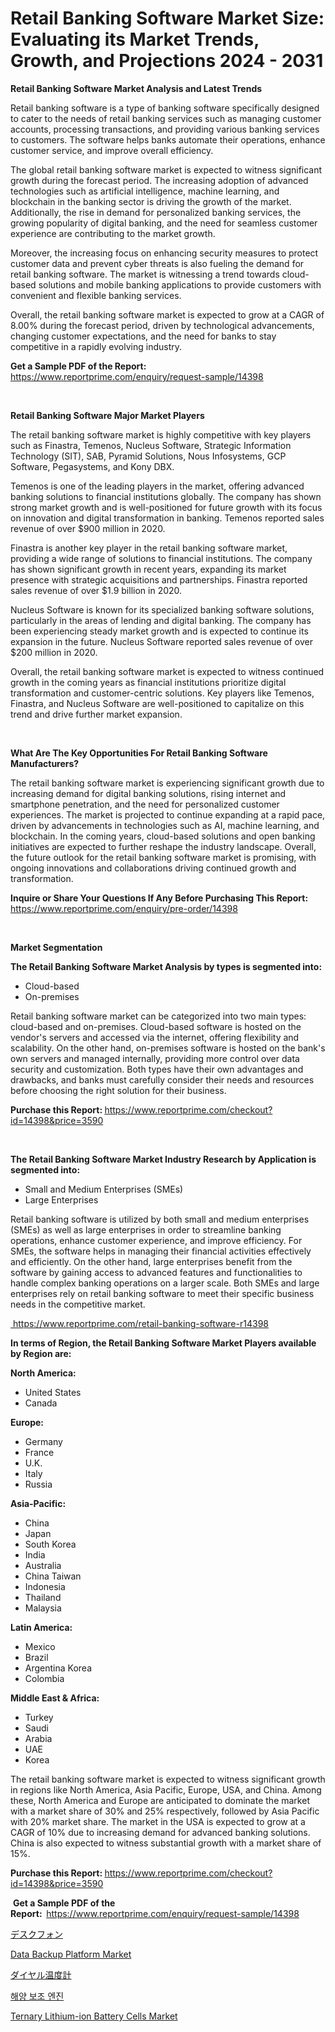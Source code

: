 <p><h1>Retail Banking Software Market Size: Evaluating its Market Trends, Growth, and Projections 2024 - 2031</h1></p><p><strong>Retail Banking Software Market Analysis and Latest Trends</strong></p>
<p><p>Retail banking software is a type of banking software specifically designed to cater to the needs of retail banking services such as managing customer accounts, processing transactions, and providing various banking services to customers. The software helps banks automate their operations, enhance customer service, and improve overall efficiency.</p><p>The global retail banking software market is expected to witness significant growth during the forecast period. The increasing adoption of advanced technologies such as artificial intelligence, machine learning, and blockchain in the banking sector is driving the growth of the market. Additionally, the rise in demand for personalized banking services, the growing popularity of digital banking, and the need for seamless customer experience are contributing to the market growth.</p><p>Moreover, the increasing focus on enhancing security measures to protect customer data and prevent cyber threats is also fueling the demand for retail banking software. The market is witnessing a trend towards cloud-based solutions and mobile banking applications to provide customers with convenient and flexible banking services.</p><p>Overall, the retail banking software market is expected to grow at a CAGR of 8.00% during the forecast period, driven by technological advancements, changing customer expectations, and the need for banks to stay competitive in a rapidly evolving industry.</p></p>
<p><strong>Get a Sample PDF of the Report:&nbsp;</strong> <a href="https://www.reportprime.com/enquiry/request-sample/14398">https://www.reportprime.com/enquiry/request-sample/14398</a></p>
<p>&nbsp;</p>
<p><strong>Retail Banking Software Major Market Players</strong></p>
<p><p>The retail banking software market is highly competitive with key players such as Finastra, Temenos, Nucleus Software, Strategic Information Technology (SIT), SAB, Pyramid Solutions, Nous Infosystems, GCP Software, Pegasystems, and Kony DBX. </p><p>Temenos is one of the leading players in the market, offering advanced banking solutions to financial institutions globally. The company has shown strong market growth and is well-positioned for future growth with its focus on innovation and digital transformation in banking. Temenos reported sales revenue of over $900 million in 2020. </p><p>Finastra is another key player in the retail banking software market, providing a wide range of solutions to financial institutions. The company has shown significant growth in recent years, expanding its market presence with strategic acquisitions and partnerships. Finastra reported sales revenue of over $1.9 billion in 2020. </p><p>Nucleus Software is known for its specialized banking software solutions, particularly in the areas of lending and digital banking. The company has been experiencing steady market growth and is expected to continue its expansion in the future. Nucleus Software reported sales revenue of over $200 million in 2020. </p><p>Overall, the retail banking software market is expected to witness continued growth in the coming years as financial institutions prioritize digital transformation and customer-centric solutions. Key players like Temenos, Finastra, and Nucleus Software are well-positioned to capitalize on this trend and drive further market expansion.</p></p>
<p>&nbsp;</p>
<p><strong>What Are The Key Opportunities For Retail Banking Software Manufacturers?</strong></p>
<p><p>The retail banking software market is experiencing significant growth due to increasing demand for digital banking solutions, rising internet and smartphone penetration, and the need for personalized customer experiences. The market is projected to continue expanding at a rapid pace, driven by advancements in technologies such as AI, machine learning, and blockchain. In the coming years, cloud-based solutions and open banking initiatives are expected to further reshape the industry landscape. Overall, the future outlook for the retail banking software market is promising, with ongoing innovations and collaborations driving continued growth and transformation.</p></p>
<p><strong>Inquire or Share Your Questions If Any Before Purchasing This Report:</strong> <a href="https://www.reportprime.com/enquiry/pre-order/14398">https://www.reportprime.com/enquiry/pre-order/14398</a></p>
<p>&nbsp;</p>
<p><strong>Market Segmentation</strong></p>
<p><strong>The Retail Banking Software Market Analysis by types is segmented into:</strong></p>
<p><ul><li>Cloud-based</li><li>On-premises</li></ul></p>
<p><p>Retail banking software market can be categorized into two main types: cloud-based and on-premises. Cloud-based software is hosted on the vendor's servers and accessed via the internet, offering flexibility and scalability. On the other hand, on-premises software is hosted on the bank's own servers and managed internally, providing more control over data security and customization. Both types have their own advantages and drawbacks, and banks must carefully consider their needs and resources before choosing the right solution for their business.</p></p>
<p><strong>Purchase this Report:&nbsp;</strong><a href="https://www.reportprime.com/checkout?id=14398&price=3590">https://www.reportprime.com/checkout?id=14398&price=3590</a></p>
<p>&nbsp;</p>
<p><strong>The Retail Banking Software Market Industry Research by Application is segmented into:</strong></p>
<p><ul><li>Small and Medium Enterprises (SMEs)</li><li>Large Enterprises</li></ul></p>
<p><p>Retail banking software is utilized by both small and medium enterprises (SMEs) as well as large enterprises in order to streamline banking operations, enhance customer experience, and improve efficiency. For SMEs, the software helps in managing their financial activities effectively and efficiently. On the other hand, large enterprises benefit from the software by gaining access to advanced features and functionalities to handle complex banking operations on a larger scale. Both SMEs and large enterprises rely on retail banking software to meet their specific business needs in the competitive market.</p></p>
<p><a href="https://www.reportprime.com/retail-banking-software-r14398">&nbsp;https://www.reportprime.com/retail-banking-software-r14398</a></p>
<p><strong>In terms of Region, the Retail Banking Software Market Players available by Region are:</strong></p>
<p>
    <p> <strong> North America: </strong>
        <ul>
            <li>United States</li>
            <li>Canada</li>
        </ul>
        </p> 
    <p> <strong> Europe: </strong>
        <ul>
            <li>Germany</li>
            <li>France</li>
            <li>U.K.</li>
            <li>Italy</li>
            <li>Russia</li>
        </ul>
        </p> 
    <p> <strong> Asia-Pacific: </strong>
        <ul>
            <li>China</li>
            <li>Japan</li>
            <li>South Korea</li>
            <li>India</li>
            <li>Australia</li>
            <li>China Taiwan</li>
            <li>Indonesia</li>
            <li>Thailand</li>
            <li>Malaysia</li>
        </ul>
        </p> 
    <p> <strong> Latin America: </strong>
        <ul>
            <li>Mexico</li>
            <li>Brazil</li>
            <li>Argentina Korea</li>
            <li>Colombia</li>
        </ul>
        </p> 
    <p> <strong> Middle East & Africa: </strong>
        <ul>
            <li>Turkey</li>
            <li>Saudi</li>
            <li>Arabia</li>
            <li>UAE</li>
            <li>Korea</li>
        </ul>
    </p>
    </p>
<p><p>The retail banking software market is expected to witness significant growth in regions like North America, Asia Pacific, Europe, USA, and China. Among these, North America and Europe are anticipated to dominate the market with a market share of 30% and 25% respectively, followed by Asia Pacific with 20% market share. The market in the USA is expected to grow at a CAGR of 10% due to increasing demand for advanced banking solutions. China is also expected to witness substantial growth with a market share of 15%.</p></p>
<p><strong>Purchase this Report: </strong><a href="https://www.reportprime.com/checkout?id=14398&price=3590">https://www.reportprime.com/checkout?id=14398&price=3590</a></p>
<p>&nbsp;<strong>Get a Sample PDF of the Report:&nbsp;&nbsp;</strong><a href="https://www.reportprime.com/enquiry/request-sample/14398">https://www.reportprime.com/enquiry/request-sample/14398</a></p>
<p><strong></strong></p>
<p><p><a href="https://medium.com/@orlohagenes_12279/%E3%83%87%E3%82%B9%E3%82%AF%E9%9B%BB%E8%A9%B1%E5%B8%82%E5%A0%B4%E4%BA%88%E6%B8%AC-2024%E5%B9%B4%E3%81%8B%E3%82%892031%E5%B9%B4%E3%81%BE%E3%81%A7%E3%81%AE114%E3%83%9A%E3%83%BC%E3%82%B8%E3%81%AB%E3%82%8F%E3%81%9F%E3%82%8B%E4%B8%96%E7%95%8C%E5%B8%82%E5%A0%B4%E3%83%88%E3%83%AC%E3%83%B3%E3%83%89%E3%81%A8%E5%88%86%E6%9E%90-8a5dbe056c83">デスクフォン</a></p><p><a href="https://github.com/dmmanir420/Market-Research-Report-List-1/blob/main/data-backup-platform-market.md">Data Backup Platform Market</a></p><p><a href="https://medium.com/@addiehirthe05/%E6%AC%A1%E3%81%AE%E6%96%87%E7%AB%A0%E3%82%92%E6%97%A5%E6%9C%AC%E8%AA%9E%E3%81%AB%E7%BF%BB%E8%A8%B3%E3%81%97%E3%81%A6%E3%81%8F%E3%81%A0%E3%81%95%E3%81%84-%E3%82%BF%E3%82%A4%E3%83%97-%E6%B6%B2%E4%BD%93%E4%BD%9C%E5%8B%95%E6%B0%97%E6%B8%A9%E8%A8%88-%E6%B0%B4%E9%8A%80%E4%BD%9C%E5%8B%95%E6%B0%97%E6%B8%A9%E8%A8%88-%E8%92%B8%E6%B0%97%E4%BD%9C%E5%8B%95%E6%B0%97%E6%B8%A9%E8%A8%88-%E5%88%A5%E3%81%AE%E3%83%80%E3%82%A4%E3%83%A4%E3%83%AB%E5%BC%8F%E6%B8%A9%E5%BA%A6%E8%A8%88%E5%B8%82%E5%A0%B4%E8%A6%8F%E6%A8%A1-e3d5b61ec080">ダイヤル温度計</a></p><p><a href="https://medium.com/@jaleelweissnat2022/%EA%B8%80%EB%A1%9C%EB%B2%8C-%ED%95%B4%EC%96%91-%EB%B3%B4%EC%A1%B0-%EC%97%94%EC%A7%84-%EC%8B%9C%EC%9E%A5-%EA%B7%9C%EB%AA%A8-%EB%B0%8F-%EC%8B%9C%EC%9E%A5-%EB%8F%99%ED%96%A5-%EB%B6%84%EC%84%9D-%EC%A7%80%EC%97%AD%EC%A0%81-%EC%A0%84%EB%A7%9D-%EA%B2%BD%EC%9F%81-%EC%A0%84%EB%9E%B5%EC%9D%B4-2024%EB%85%84%EB%B6%80%ED%84%B0-2031%EB%85%84%EA%B9%8C%EC%A7%80-%EC%98%88%EC%B8%A1%EB%90%A8-c482dcffaeba">해양 보조 엔진</a></p><p><a href="https://medium.com/@carlahoustonh51/global-ternary-lithium-ion-battery-cells-market-share-and-growth-opportunities-and-market-size-a6fa0c873b98">Ternary Lithium-ion Battery Cells Market</a></p></p>
